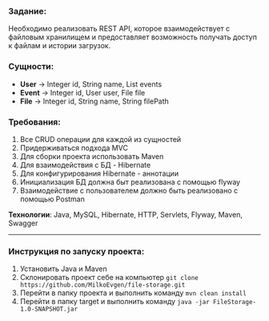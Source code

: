 ### Задание:
Необходимо реализовать REST API, которое взаимодействует с файловым 
хранилищем и предоставляет возможность получать доступ к файлам и истории 
загрузок.<br/>
### Сущности:
- **User** -> Integer id, String name, List<Event> events
- **Event** -> Integer id, User user, File file
- **File** -> Integer id, String name, String filePath
### Требования:
1. Все CRUD операции для каждой из сущностей
2. Придерживаться подхода MVC
3. Для сборки проекта использовать Maven
4. Для взаимодействия с БД - Hibernate
5. Для конфигурирования Hibernate - аннотации
6. Инициализация БД должна быт реализована с помощью flyway
7. Взаимодействие с пользователем должно быть реализовано с помощью Postman


**Технологии**: Java, MySQL, Hibernate, HTTP, Servlets, Flyway, Maven, Swagger
___
### Инструкция по запуску проекта:
1. Установить Java и Maven
2. Склонировать проект себе на компьютер `git clone https://github.com/MilkoEvgen/file-storage.git`
3. Перейти в папку проекта и выполнить команду `mvn clean install`
4. Перейти в папку target и выполнить команду `java -jar FileStorage-1.0-SNAPSHOT.jar`
